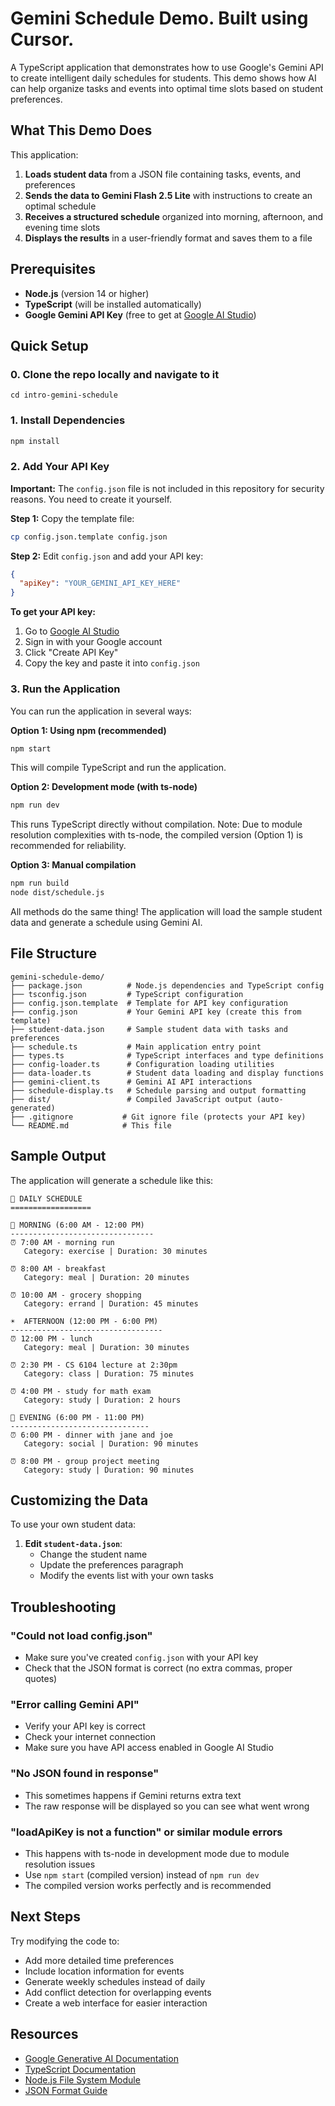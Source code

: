 # Gemini Schedule Demo. Built using Cursor.

A TypeScript application that demonstrates how to use Google's Gemini API to create intelligent daily schedules for students. This demo shows how AI can help organize tasks and events into optimal time slots based on student preferences.

## What This Demo Does

This application:
1. **Loads student data** from a JSON file containing tasks, events, and preferences
2. **Sends the data to Gemini Flash 2.5 Lite** with instructions to create an optimal schedule
3. **Receives a structured schedule** organized into morning, afternoon, and evening time slots
4. **Displays the results** in a user-friendly format and saves them to a file

## Prerequisites

- **Node.js** (version 14 or higher)
- **TypeScript** (will be installed automatically)
- **Google Gemini API Key** (free to get at [Google AI Studio](https://makersuite.google.com/app/apikey))

## Quick Setup

### 0. Clone the repo locally and navigate to it
```cd intro-gemini-schedule```

### 1. Install Dependencies

```bash
npm install
```

### 2. Add Your API Key

**Important:** The `config.json` file is not included in this repository for security reasons. You need to create it yourself.

**Step 1:** Copy the template file:
```bash
cp config.json.template config.json
```

**Step 2:** Edit `config.json` and add your API key:
```json
{
  "apiKey": "YOUR_GEMINI_API_KEY_HERE"
}
```

**To get your API key:**
1. Go to [Google AI Studio](https://makersuite.google.com/app/apikey)
2. Sign in with your Google account
3. Click "Create API Key"
4. Copy the key and paste it into `config.json`

### 3. Run the Application

You can run the application in several ways:

**Option 1: Using npm (recommended)**
```bash
npm start
```
This will compile TypeScript and run the application.

**Option 2: Development mode (with ts-node)**
```bash
npm run dev
```
This runs TypeScript directly without compilation. Note: Due to module resolution complexities with ts-node, the compiled version (Option 1) is recommended for reliability.

**Option 3: Manual compilation**
```bash
npm run build
node dist/schedule.js
```

All methods do the same thing! The application will load the sample student data and generate a schedule using Gemini AI.

## File Structure

```
gemini-schedule-demo/
├── package.json          # Node.js dependencies and TypeScript config
├── tsconfig.json         # TypeScript configuration
├── config.json.template  # Template for API key configuration
├── config.json           # Your Gemini API key (create this from template)
├── student-data.json     # Sample student data with tasks and preferences
├── schedule.ts           # Main application entry point
├── types.ts              # TypeScript interfaces and type definitions
├── config-loader.ts      # Configuration loading utilities
├── data-loader.ts        # Student data loading and display functions
├── gemini-client.ts      # Gemini AI API interactions
├── schedule-display.ts   # Schedule parsing and output formatting
├── dist/                 # Compiled JavaScript output (auto-generated)
├── .gitignore           # Git ignore file (protects your API key)
└── README.md            # This file
```

## Sample Output

The application will generate a schedule like this:

```
📅 DAILY SCHEDULE
==================

🌅 MORNING (6:00 AM - 12:00 PM)
--------------------------------
⏰ 7:00 AM - morning run
   Category: exercise | Duration: 30 minutes

⏰ 8:00 AM - breakfast
   Category: meal | Duration: 20 minutes

⏰ 10:00 AM - grocery shopping
   Category: errand | Duration: 45 minutes

☀️  AFTERNOON (12:00 PM - 6:00 PM)
----------------------------------
⏰ 12:00 PM - lunch
   Category: meal | Duration: 30 minutes

⏰ 2:30 PM - CS 6104 lecture at 2:30pm
   Category: class | Duration: 75 minutes

⏰ 4:00 PM - study for math exam
   Category: study | Duration: 2 hours

🌙 EVENING (6:00 PM - 11:00 PM)
-------------------------------
⏰ 6:00 PM - dinner with jane and joe
   Category: social | Duration: 90 minutes

⏰ 8:00 PM - group project meeting
   Category: study | Duration: 90 minutes
```

## Customizing the Data

To use your own student data:

1. **Edit `student-data.json`**:
   - Change the student name
   - Update the preferences paragraph
   - Modify the events list with your own tasks


## Troubleshooting

### "Could not load config.json"
- Make sure you've created `config.json` with your API key
- Check that the JSON format is correct (no extra commas, proper quotes)

### "Error calling Gemini API"
- Verify your API key is correct
- Check your internet connection
- Make sure you have API access enabled in Google AI Studio

### "No JSON found in response"
- This sometimes happens if Gemini returns extra text
- The raw response will be displayed so you can see what went wrong

### "loadApiKey is not a function" or similar module errors
- This happens with ts-node in development mode due to module resolution issues
- Use `npm start` (compiled version) instead of `npm run dev`
- The compiled version works perfectly and is recommended

## Next Steps

Try modifying the code to:
- Add more detailed time preferences
- Include location information for events
- Generate weekly schedules instead of daily
- Add conflict detection for overlapping events
- Create a web interface for easier interaction

## Resources

- [Google Generative AI Documentation](https://ai.google.dev/docs)
- [TypeScript Documentation](https://www.typescriptlang.org/docs/)
- [Node.js File System Module](https://nodejs.org/api/fs.html)
- [JSON Format Guide](https://www.json.org/json-en.html)
